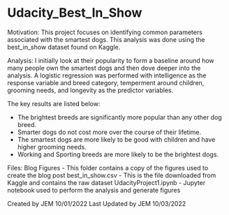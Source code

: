 # Udacity_Best_In_Show

Motivation:
This project focuses on identifying common parameters associated with the smartest dogs. This analysis
was done using the best_in_show dataset found on Kaggle.

Analysis:
I initially look at their popularity to form a baseline around how many people own the smartest dogs
and then dove deeper into the analysis. A logistic regression was performed with intelligence as the 
response variable and breed category, temperment around children, grooming needs, and longevity as the
predictor variables.

The key results are listed below:
- The brightest breeds are significantly more popular than any other dog breed.
- Smarter dogs do not cost more over the course of their lifetime.
- The smartest dogs are more likely to be good with children and have higher grooming needs.
- Working and Sporting breeds are more likely to be the brightest dogs.

Files:
Blog Figures - This folder contains a copy of the figures used to create the blog post
best_in_show.csv - This is the file downloaded from Kaggle and contains the raw dataset
UdacityProject1.ipynb - Jupyter notebook used to perform the analysis and generate figures

Created by JEM 10/01/2022
Last Updated by JEM 10/03/2022
